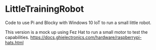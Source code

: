 # LittleTrainingRobot
Code to use Pi and Blocky with Windows 10 IoT to run a small little robot.

This version is a mock up using Fez Hat to run a small motor to test the capabilities.
https://docs.ghielectronics.com/hardware/raspberrypi-hats.html
